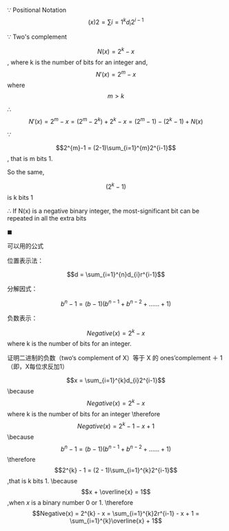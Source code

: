 
$\because$ Positional Notation $${(x)}{2} = \sum{i=1}^{k}d_{i}2^{i-1}$$

$\because$ Two's complement

$$N(x) = 2^{k} - x$$, where k is the number of bits for an integer and, $$N'(x) = 2^{m} - x$$ where $$m > k$$

$\therefore$ $$N'(x) = 2^{m} - x = (2^{m} - 2^{k}) + 2^{k} - x = (2^{m}-1) - (2^{k}-1) + N(x)$$

$\because$ 

$$2^{m}-1 = (2-1)\sum_{i=1}^{m}2^{i-1}$$, that is m bits 1. 

So the same, 

$$(2^{k}-1)$$ is k bits 1

$\therefore$ If N(x) is a negative binary integer, the most-significant bit can be repeated in all the extra bits

$\blacksquare$

可以用的公式

位置表示法：  

$$d = \sum_{i=1}^{n}d_{i}r^{i-1}$$

分解因式：

$$b^{n}-1 = (b-1)(b^{n-1}+b^{n-2}+……+1)$$

负数表示：

$$Negative(x) = 2^{k} - x$$where k is the number of bits for an integer.

证明二进制的负数（two‘s complement of X）等于 X 的 ones’complement ＋ 1（即，X每位求反加1）

$$x = \sum_{i=1}^{k}d_{i}2^{i-1}$$
\because $$Negative(x) = 2^{k} - x$$where k is the number of bits for an integer
\therefore $$Negative(x) = 2^{k} - 1 - x + 1$$
\because $$b^{n}-1 = (b-1)(b^{n-1}+b^{n-2}+……+1)$$
\therefore $$2^{k} - 1 = (2 - 1)\sum_{i=1}^{k}2^{i-1}$$,that is k bits 1.
\because $$x + \overline{x} = 1$$,when $x$ is a binary number $0$ or $1$.
\therefore  $$Negative(x) = 2^{k} - x = \sum_{i=1}^{k}2r^{i-1} - x + 1 = \sum_{i=1}^{k}\overline{x} + 1$$

